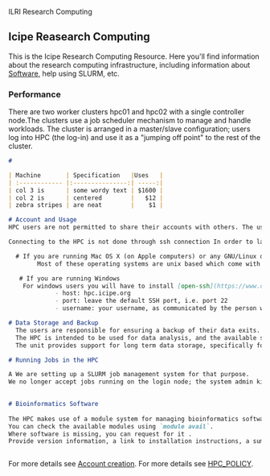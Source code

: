 ILRI Research Computing
##  Icipe Reasearch Computing
This is the Icipe Research Computing Resource. Here you'll find information about the research computing infrastructure, including information about [Software](https://github.com/mbbu/Icipe-hpc-environment), help using SLURM, etc.

### Performance

There are two worker clusters hpc01 and hpc02  with a single controller node.The clusters use a job scheduler mechanism to manage and handle workloads.
The cluster is arranged in a master/slave configuration; users log into HPC (the log-in) and use it as a "jumping off point" to the rest of the cluster.

```markdown
# 

| Machine       | Specification   |Uses   |
| :------------ |:---------------:| -----:|
| col 3 is      | some wordy text | $1600 |
| col 2 is      | centered        |   $12 |
| zebra stripes | are neat        |    $1 |

# Account and Usage
HPC users are not permitted to share their accounts with others. The user accounts are active for the duration of the research, with an additional period of one year depending on the user needs.

Connecting to the HPC is not done through ssh connection In order to launch computations on the HPC or even just to view files residing in its storage infrastructure, users must use the SSH protocol. Through this protocol, users gain command-line access to the HPC from an SSH client software installed on their own machine (e.g. a laptop, desktop or smartphone). Depending on the operating system you are using on the computer from which you want to establish the connection, the procedure differs:

  # If you are running Mac OS X (on Apple computers) or any GNU/Linux distribution
        Most of these operating systems are unix based which come with ssh protocol already installed.Just open your terminal and `ssh user@hpc01.icipe.org`then enter your password. If that does not work install ssh client based on your operating system. Connecting to the server requires access through icipe internal network or access to icipe Vpn.

   # If you are running Windows
    For windows users you will have to install [open-ssh](https://www.openssh.com/).Another option is to install [mob-xterm](https://mobaxterm.mobatek.net/download-home-edition.html)
             - host: hpc.icipe.org 
             - port: leave the default SSH port, i.e. port 22
             - username: your username, as communicated by the person who created your HPC account.

# Data Storage and Backup 
  The users are responsible for ensuring a backup of their data exits. 
  The HPC is intended to be used for data analysis, and the available storage space is geared towards just that. 
  The unit provides support for long term data storage, specifically for raw data, which is the property of icipe (See Research Data Management and Archiving Policy).

# Running Jobs in the HPC

A We are setting up a SLURM job management system for that purpose.
We no longer accept jobs running on the login node; the system admin kills these without notice. You are, however, allowed to test scripts or compile code. 

  
# Bioinformatics Software
  
The HPC makes use of a module system for managing bioinformatics software.
You can check the available modules using `module avail`. 
Where software is missing, you can request for it . 
Provide version information, a link to installation instructions, a summary of intended use, and any other information that would ease its setup.   



```

For more details see [Account creation](https://redcap.icipe.org/surveys/?s=JAP78NN73C).
For more details see [HPC_POLICY](https://redcap.icipe.org/surveys/?s=ENEFCLFTME).

